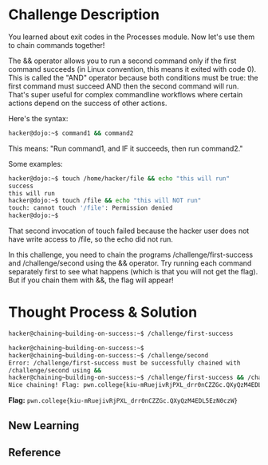 # Challenge Description
You learned about exit codes in the Processes module. Now let's use them to chain commands together!

The && operator allows you to run a second command only if the first command succeeds (in Linux convention, this means it exited with code 0). This is called the "AND" operator because both conditions must be true: the first command must succeed AND then the second command will run. That's super useful for complex commandline workflows where certain actions depend on the success of other actions.

Here's the syntax:
```bash
hacker@dojo:~$ command1 && command2
```
This means: "Run command1, and IF it succeeds, then run command2."

Some examples:
```bash
hacker@dojo:~$ touch /home/hacker/file && echo "this will run"
success
this will run
hacker@dojo:~$ touch /file && echo "this will NOT run"
touch: cannot touch '/file': Permission denied
hacker@dojo:~$
```
That second invocation of touch failed because the hacker user does not have write access to /file, so the echo did not run.

In this challenge, you need to chain the programs /challenge/first-success and /challenge/second using the && operator. Try running each command separately first to see what happens (which is that you will not get the flag). But if you chain them with &&, the flag will appear!
# Thought Process & Solution

```bash
hacker@chaining~building-on-success:~$ /challenge/first-success

hacker@chaining~building-on-success:~$ 
hacker@chaining~building-on-success:~$ /challenge/second
Error: /challenge/first-success must be successfully chained with 
/challenge/second using &&
hacker@chaining~building-on-success:~$ /challenge/first-success && /challenge/second
Nice chaining! Flag: pwn.college{kiu-mRuejivRjPXL_drr0nCZZGc.QXyQzM4EDL5EzN0czW}

```
**Flag:** `pwn.college{kiu-mRuejivRjPXL_drr0nCZZGc.QXyQzM4EDL5EzN0czW}`
## New Learning
## Reference

